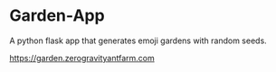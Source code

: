 # Garden-App
A python flask app that generates emoji gardens with random seeds.

https://garden.zerogravityantfarm.com
